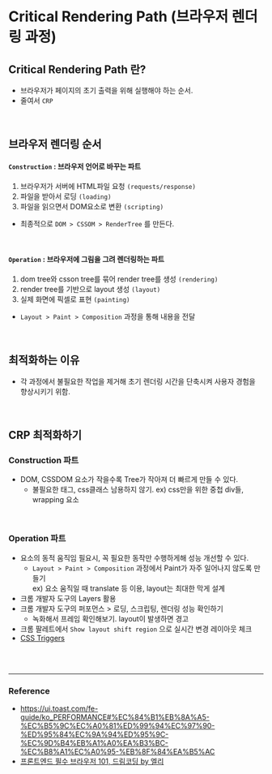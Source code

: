 # Critical Rendering Path (브라우저 렌더링 과정)

## Critical Rendering Path 란?

- 브라우저가 페이지의 초기 출력을 위해 실행해야 하는 순서.
- 줄여서 `CRP`

<br>

## 브라우저 렌더링 순서

#### `Construction` : 브라우저 언어로 바꾸는 파트

1. 브라우저가 서버에 HTML파일 요청 `(requests/response)`
2. 파일을 받아서 로딩 `(loading)`
3. 파일을 읽으면서 DOM요소로 변환 `(scripting)`

- 최종적으로 `DOM > CSSOM > RenderTree` 를 만든다.

<br>

#### `Operation` : 브라우저에 그림을 그려 렌더링하는 파트

1. dom tree와 csson tree를 묶어 render tree를 생성 `(rendering)`
2. render tree를 기반으로 layout 생성 `(layout)`
3. 실제 화면에 픽셀로 표현 `(painting)`

- `Layout > Paint > Composition` 과정을 통해 내용을 전달

<br>

## 최적화하는 이유

- 각 과정에서 불필요한 작업을 제거해 초기 렌더링 시간을 단축시켜 사용자 경험을 향상시키기 위함.

<br>

## CRP 최적화하기

### Construction 파트

- DOM, CSSDOM 요소가 작을수록 Tree가 작아져 더 빠르게 만들 수 있다.
  - 불필요한 태그, css클래스 남용하지 않기. ex) css만을 위한 중첩 div들, wrapping 요소

<br>

### Operation 파트

- 요소의 동적 움직임 필요시, 꼭 필요한 동작만 수행하게해 성능 개선할 수 있다.
  - `Layout > Paint > Composition` 과정에서 Paint가 자주 일어나지 않도록 만들기  
    ex) 요소 움직일 때 translate 등 이용, layout는 최대한 막게 설계
- 크롬 개발자 도구의 Layers 활용
- 크롬 개발자 도구의 퍼포먼스 > 로딩, 스크립팅, 렌더링 성능 확인하기
  - 녹화해서 프레임 확인해보기. layout이 발생하면 경고
- 크롬 팔레트에서 `Show layout shift region` 으로 실시간 변경 레이아웃 체크
- [CSS Triggers](https://csstriggers.com/)

<br><br>

---

### **Reference**

- https://ui.toast.com/fe-guide/ko_PERFORMANCE#%EC%84%B1%EB%8A%A5-%EC%B5%9C%EC%A0%81%ED%99%94%EC%97%90-%ED%95%84%EC%9A%94%ED%95%9C-%EC%9D%B4%EB%A1%A0%EA%B3%BC-%EC%B8%A1%EC%A0%95-%EB%8F%84%EA%B5%AC
- [프론트엔드 필수 브라우저 101, 드림코딩 by 엘리](https://academy.dream-coding.com/courses/browser101)
